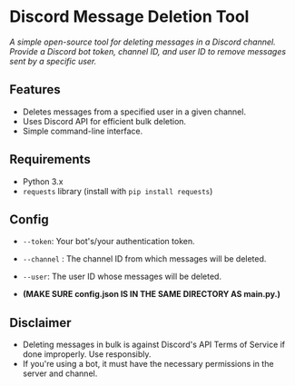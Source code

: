 # Discord Message Deletion Tool

*A simple open-source tool for deleting messages in a Discord channel. Provide a Discord bot token, channel ID, and user ID to remove messages sent by a specific user.*

## Features
- Deletes messages from a specified user in a given channel.
- Uses Discord API for efficient bulk deletion.
- Simple command-line interface.

## Requirements
- Python 3.x
- `requests` library (install with `pip install requests`)

## Config
- ``--token``: Your bot's/your authentication token.
- ``--channel`` : The channel ID from which messages will be deleted.
- ``--user``: The user ID whose messages will be deleted.
  
- **(MAKE SURE config.json IS IN THE SAME DIRECTORY AS main.py.)**

## Disclaimer
- Deleting messages in bulk is against Discord's API Terms of Service if done improperly. Use responsibly.
- If you're using a bot, it must have the necessary permissions in the server and channel.
